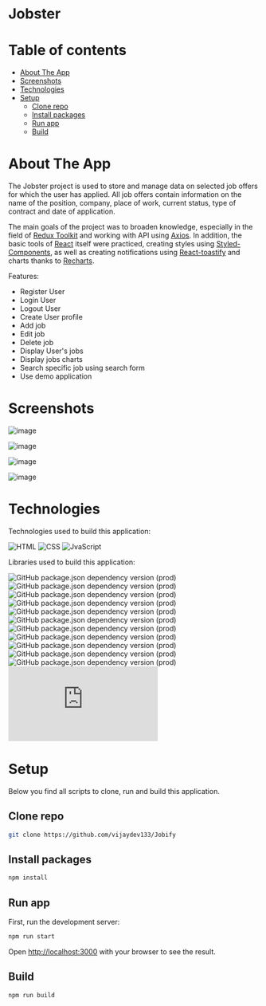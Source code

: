 # Jobster

# Table of contents

- [About The App](#about-the-app)
- [Screenshots](#screenshots)
- [Technologies](#technologies)
- [Setup](#setup)
  - [Clone repo](#clone-repo)
  - [Install packages](#install-packages)
  - [Run app](#run-app)
  - [Build](#build)

# About The App

The Jobster project is used to store and manage data on selected job offers for which the user has applied. All job offers contain information on the name of the position, company, place of work, current status, type of contract and date of application.

The main goals of the project was to broaden knowledge, especially in the field of [Redux Toolkit](https://redux-toolkit.js.org/) and working with API using [Axios](https://axios-http.com/docs/intro). In addition, the basic tools of [React](https://reactjs.org/) itself were practiced, creating styles using [Styled-Components](https://styled-components.com/), as well as creating notifications using [React-toastify](https://www.npmjs.com/package/react-toastify) and charts thanks to [Recharts](https://recharts.org/en-US/).

Features:

- Register User
- Login User
- Logout User
- Create User profile
- Add job
- Edit job
- Delete job
- Display User's jobs
- Display jobs charts
- Search specific job using search form
- Use demo application

# Screenshots

![image](https://user-images.githubusercontent.com/106964401/226572529-be08396a-b8c2-43d7-95a7-0daa96461dbd.png)

![image](https://user-images.githubusercontent.com/106964401/226572921-58af9d68-5bef-4877-9aec-ae2dd60c0bba.png)

![image](https://user-images.githubusercontent.com/106964401/226573280-f21b7bde-4aaa-4bbc-a129-50be29c5b224.png)

![image](https://user-images.githubusercontent.com/106964401/226573524-1f39a42e-558b-49df-bf14-2422634419dc.png)

# Technologies

Technologies used to build this application:

![HTML](https://img.shields.io/badge/HTML5-E34F26?style=for-the-badge&logo=html5&logoColor=white)
![CSS](https://img.shields.io/badge/CSS3-1572B6?style=for-the-badge&logo=css3&logoColor=white)
![JvaScript](https://img.shields.io/badge/JavaScript-F7DF1E?style=for-the-badge&logo=javascript&logoColor=black)

Libraries used to build this application:

![GitHub package.json dependency version (prod)](https://img.shields.io/github/package-json/dependency-version/KingaMiroslaw/jobster/react)
![GitHub package.json dependency version (prod)](https://img.shields.io/github/package-json/dependency-version/KingaMiroslaw/jobster/react-dom)
![GitHub package.json dependency version (prod)](https://img.shields.io/github/package-json/dependency-version/KingaMiroslaw/jobster/@reduxjs/toolkit)
![GitHub package.json dependency version (prod)](https://img.shields.io/github/package-json/dependency-version/KingaMiroslaw/jobster/react-redux)
![GitHub package.json dependency version (prod)](https://img.shields.io/github/package-json/dependency-version/KingaMiroslaw/jobster/axios)
![GitHub package.json dependency version (prod)](https://img.shields.io/github/package-json/dependency-version/KingaMiroslaw/jobster/react-router-dom)
![GitHub package.json dependency version (prod)](https://img.shields.io/github/package-json/dependency-version/KingaMiroslaw/jobster/react-toastify)
![GitHub package.json dependency version (prod)](https://img.shields.io/github/package-json/dependency-version/KingaMiroslaw/jobster/moment)
![GitHub package.json dependency version (prod)](https://img.shields.io/github/package-json/dependency-version/KingaMiroslaw/jobster/react-icons)
![GitHub package.json dependency version (prod)](https://img.shields.io/github/package-json/dependency-version/KingaMiroslaw/jobster/recharts)
![GitHub package.json dependency version (prod)](https://img.shields.io/github/package-json/dependency-version/KingaMiroslaw/jobster/styled-components)
![GitHub package.json dependency version (prod)](https://img.shields.io/github/package-json/dependency-version/KingaMiroslaw/jobster/normalize.css)

# Setup

Below you find all scripts to clone, run and build this application.

## Clone repo

```bash
git clone https://github.com/vijaydev133/Jobify
```

## Install packages

```bash
npm install
```

## Run app

First, run the development server:

```bash
npm run start
```

Open [http://localhost:3000](http://localhost:3000) with your browser to see the result.

## Build

```bash
npm run build
```
